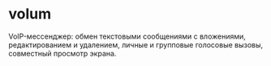 # volum
VoIP-мессенджер: обмен текстовыми сообщениями с вложениями, редактированием и удалением, личные и групповые голосовые вызовы, совместный просмотр экрана.

